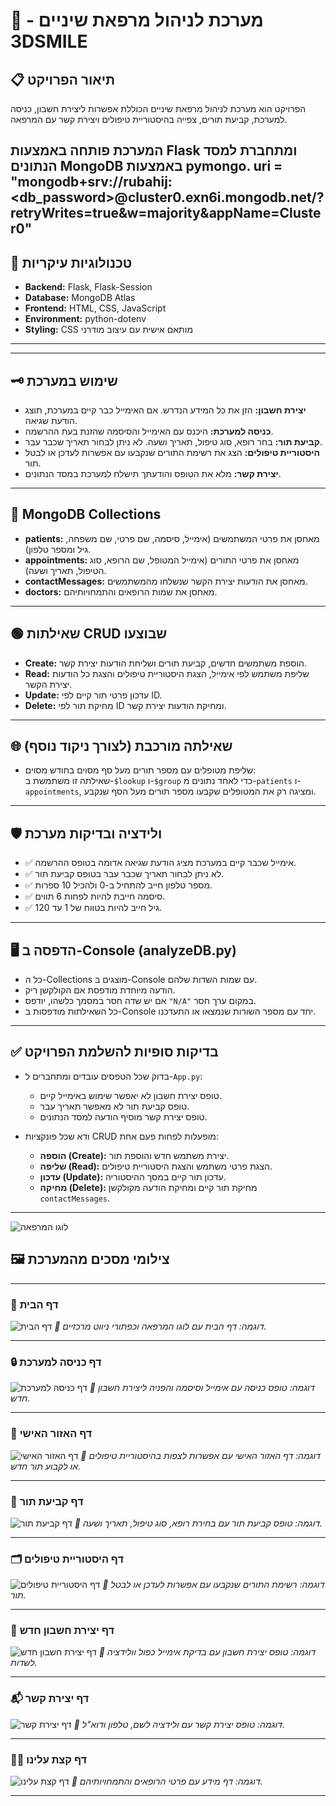 # 🏥 מערכת לניהול מרפאת שיניים - 3DSMILE

## 📋 תיאור הפרויקט
הפרויקט הוא מערכת לניהול מרפאת שיניים הכוללת אפשרות ליצירת חשבון, כניסה למערכת, קביעת תורים, צפייה בהיסטוריית טיפולים ויצירת קשר עם המרפאה.

המערכת פותחה באמצעות Flask ומתחברת למסד הנתונים MongoDB באמצעות pymongo.
uri = "mongodb+srv://rubahij:<db_password>@cluster0.exn6i.mongodb.net/?retryWrites=true&w=majority&appName=Cluster0"
---

## 💾 טכנולוגיות עיקריות
- **Backend:** Flask, Flask-Session
- **Database:** MongoDB Atlas
- **Frontend:** HTML, CSS, JavaScript
- **Environment:** python-dotenv
- **Styling:** CSS מותאם אישית עם עיצוב מודרני

---

---

## 🗝️ **שימוש במערכת**
- **יצירת חשבון:** הזן את כל המידע הנדרש. אם האימייל כבר קיים במערכת, תוצג הודעת שגיאה.
- **כניסה למערכת:** היכנס עם האימייל והסיסמה שהזנת בעת ההרשמה.
- **קביעת תור:** בחר רופא, סוג טיפול, תאריך ושעה. לא ניתן לבחור תאריך שכבר עבר.
- **היסטוריית טיפולים:** הצג את רשימת התורים שנקבעו עם אפשרות לעדכן או לבטל תור.
- **יצירת קשר:** מלא את הטופס והודעתך תישלח למערכת במסד הנתונים.

---

## 💾 **MongoDB Collections**
- **patients:** מאחסן את פרטי המשתמשים (אימייל, סיסמה, שם פרטי, שם משפחה, גיל ומספר טלפון).
- **appointments:** מאחסן את פרטי התורים (אימייל המטופל, שם הרופא, סוג הטיפול, תאריך ושעה).
- **contactMessages:** מאחסן את הודעות יצירת הקשר שנשלחו מהמשתמשים.
- **doctors:** מאחסן את שמות הרופאים והתמחויותיהם.

---

## 🟢 **שאילתות CRUD שבוצעו**
- **Create:** הוספת משתמשים חדשים, קביעת תורים ושליחת הודעות יצירת קשר.
- **Read:** שליפת משתמש לפי אימייל, הצגת היסטוריית טיפולים והצגת כל הודעות יצירת הקשר.
- **Update:** עדכון פרטי תור קיים לפי ID.
- **Delete:** מחיקת תור לפי ID ומחיקת הודעות יצירת קשר.

---

## 🌐 **שאילתה מורכבת (לצורך ניקוד נוסף)**
- שליפת מטופלים עם מספר תורים מעל סף מסוים בחודש מסוים:  
  שאילתה זו משתמשת ב-`$lookup` ו-`$group` כדי לאחד נתונים מ-`patients` ו-`appointments`, ומציגה רק את המטופלים שקבעו מספר תורים מעל הסף שנקבע.

---

## 🛡️ **ולידציה ובדיקות מערכת**
- ✅ אימייל שכבר קיים במערכת מציג הודעת שגיאה אדומה בטופס ההרשמה.
- ✅ לא ניתן לבחור תאריך שכבר עבר בטופס קביעת תור.
- ✅ מספר טלפון חייב להתחיל ב-0 ולהכיל 10 ספרות.
- ✅ סיסמה חייבת להיות לפחות 6 תווים.
- ✅ גיל חייב להיות בטווח של 1 עד 120.

---

## 🖥️ **הדפסה ב-Console (analyzeDB.py)**
- כל ה-Collections מוצגים ב-Console עם שמות השדות שלהם.
- הודעה מיוחדת מודפסת אם הקולקשן ריק.
- אם יש שדה חסר במסמך כלשהו, יודפס `"N/A"` במקום ערך חסר.
- כל השאילתות מודפסות ב-Console יחד עם מספר השורות שנמצאו או התעדכנו.

---

## ✅ **בדיקות סופיות להשלמת הפרויקט**
- בדוק שכל הטפסים עובדים ומתחברים ל-`App.py`:
  - טופס יצירת חשבון לא יאפשר שימוש באימייל קיים.
  - טופס קביעת תור לא מאפשר תאריך עבר.
  - טופס יצירת קשר מוסיף הודעה למסד הנתונים.

- ודא שכל פונקציות CRUD מופעלות לפחות פעם אחת:
  - **הוספה (Create):** יצירת משתמש חדש והוספת תור.
  - **שליפה (Read):** הצגת פרטי משתמש והצגת היסטוריית טיפולים.
  - **עדכון (Update):** עדכון תור קיים במסך ההיסטוריה.
  - **מחיקה (Delete):** מחיקת תור קיים ומחיקת הודעה מקולקשן `contactMessages`.

---

![לוגו המרפאה](static/images/home-banner.jpeg)

## 🖼️ צילומי מסכים מהמערכת

---

### 🏡 דף הבית
![דף הבית](static/images/home-page.jpeg)
*📸 דוגמה: דף הבית עם לוגו המרפאה וכפתורי ניווט מרכזיים.*

---

### 🔒 דף כניסה למערכת
![דף כניסה למערכת](static/images/login-page2.jpeg)
*📸 דוגמה: טופס כניסה עם אימייל וסיסמה והפניה ליצירת חשבון חדש.*

---

### 👤 דף האזור האישי
![דף האזור האישי](static/images/personal-page.jpeg)
*📸 דוגמה: דף האזור האישי עם אפשרות לצפות בהיסטוריית טיפולים או לקבוע תור חדש.*

---

### 📅 דף קביעת תור
![דף קביעת תור](static/images/booking-page.jpeg)
*📸 דוגמה: טופס קביעת תור עם בחירת רופא, סוג טיפול, תאריך ושעה.*

---

### 🗂️ דף היסטוריית טיפולים
![דף היסטוריית טיפולים](static/images/my-booking-page.jpeg)
*📸 דוגמה: רשימת התורים שנקבעו עם אפשרות לעדכן או לבטל תור.*

---

### 📝 דף יצירת חשבון חדש
![דף יצירת חשבון חדש](static/images/create-account-page.jpeg)
*📸 דוגמה: טופס יצירת חשבון עם בדיקת אימייל כפול וולידציה לשדות.*

---

### 📬 דף יצירת קשר
![דף יצירת קשר](static/images/contact-page.jpeg)
*📸 דוגמה: טופס יצירת קשר עם ולידציה לשם, טלפון ודוא"ל.*

---

### 🧑‍⚕️ דף קצת עלינו
![דף קצת עלינו](static/images/our-doctors-page.jpeg)
*📸 דוגמה: דף מידע עם פרטי הרופאים והתמחויותיהם.*

---
